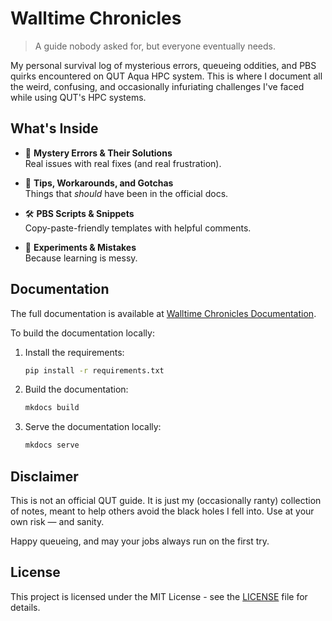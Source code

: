 # Walltime Chronicles

> A guide nobody asked for, but everyone eventually needs.

My personal survival log of mysterious errors, queueing oddities, and PBS quirks encountered on QUT Aqua HPC system. This is where I document all the weird, confusing, and occasionally infuriating challenges I've faced while using QUT's HPC systems.

## What's Inside

- :thread: **Mystery Errors & Their Solutions**  
  Real issues with real fixes (and real frustration).

- :brain: **Tips, Workarounds, and Gotchas**  
  Things that *should* have been in the official docs.

- :hammer_and_wrench: **PBS Scripts & Snippets**  
  Copy-paste-friendly templates with helpful comments.

- :test_tube: **Experiments & Mistakes**  
  Because learning is messy.

## Documentation

The full documentation is available at [Walltime Chronicles Documentation](https://zhipenghe.me/Walltime-Chronicles/).

To build the documentation locally:

1. Install the requirements:
   ```bash
   pip install -r requirements.txt
   ```

2. Build the documentation:
   ```bash
   mkdocs build
   ```

3. Serve the documentation locally:
   ```bash
   mkdocs serve
   ```

## Disclaimer

This is not an official QUT guide. It is just my (occasionally ranty) collection of notes, meant to help others avoid the black holes I fell into. Use at your own risk — and sanity.

Happy queueing, and may your jobs always run on the first try.

## License

This project is licensed under the MIT License - see the [LICENSE](LICENSE) file for details.
